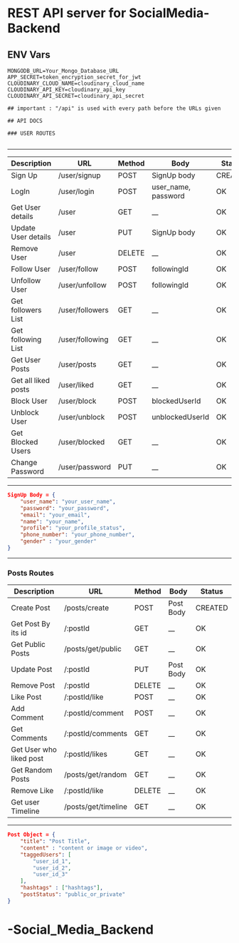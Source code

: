 # REST API server for SocialMedia-Backend

## ENV Vars

```env
MONGODB_URL=Your_Mongo_Database_URL
APP_SECRET=token_encryption_secret_for_jwt
CLOUDINARY_CLOUD_NAME=cloudinary_cloud_name
CLOUDINARY_API_KEY=cloudinary_api_key
CLOUDINARY_API_SECRET=cloudinary_api_secret
```

```
## important : "/api" is used with every path before the URLs given

## API DOCS

### USER ROUTES
    
 ``` 
 ---

| Description            |                 URL              | Method |         Body         |   Status    |
| ---------------------- | -------------------------------- | ------ | -------------------- | ----------- |
|        Sign Up         |        /user/signup              | POST   |      SignUp body     | CREATED     |
|        LogIn           |        /user/login               | POST   | user_name, password  | OK          |
|   Get User details     |        /user                     | GET    |          \_\_        | OK          |
|   Update User details  |        /user                     | PUT    |      SignUp body     | OK          |
|   Remove User          |        /user                     | DELETE |          \_\_        | OK          |
|   Follow User          |        /user/follow              | POST   |    followingId       | OK          |
|   Unfollow User        |        /user/unfollow            | POST   |    followingId       | OK          |
|   Get followers List   |        /user/followers           | GET    |          \_\_        | OK          |
|   Get following List   |        /user/following           | GET    |          \_\_        | OK          |
|   Get User Posts       |        /user/posts               | GET    |          \_\_        | OK          |
|   Get all liked posts  |        /user/liked               | GET    |          \_\_        | OK          |
|   Block User           |        /user/block               | POST   |     blockedUserId    | OK          |
|   Unblock User         |        /user/unblock             | POST   |   unblockedUserId    | OK          |
|   Get Blocked Users    |        /user/blocked             | GET    |          \_\_        | OK          |
|   Change Password      |        /user/password            | PUT    |          \_\_        | OK          |

---


```json
SignUp Body = {
    "user_name": "your_user_name",
    "password": "your_password",
    "email": "your_email",
    "name": "your_name",
    "profile": "your_profile_status",
    "phone_number": "your_phone_number",
    "gender" : "your_gender"
}
```

---
### Posts Routes
| Description            |                 URL              | Method |         Body         |   Status    |
| ---------------------- | -------------------------------- | ------ | -------------------- | ----------- |
|   Create Post          |        /posts/create             | POST   |     Post Body        | CREATED     |
|   Get Post By its id   |        /:postId                  | GET    |          \_\_        | OK          |
|   Get Public Posts     |        /posts/get/public         | GET    |          \_\_        | OK          |
|   Update Post          |        /:postId                  | PUT    |     Post Body        | OK          |
|   Remove Post          |        /:postId                  | DELETE |          \_\_        | OK          |
|   Like Post            |        /:postId/like             | POST   |          \_\_        | OK          |
|   Add Comment          |        /:postId/comment          | POST   |          \_\_        | OK          |
|   Get Comments         |        /:postId/comments         | GET    |          \_\_        | OK          |
| Get User who liked post|        /:postId/likes            | GET    |          \_\_        | OK          |
|   Get Random Posts     |        /posts/get/random         | GET    |          \_\_        | OK          |
|   Remove Like          |        /:postId/like             | DELETE |          \_\_        | OK          |
|   Get user Timeline    |        /posts/get/timeline       | GET    |          \_\_        | OK          |
---


```json
Post Object = {
    "title": "Post Title",
    "content" : "content or image or video",
    "taggedUsers": [
        "user_id_1",
        "user_id_2",
        "user_id_3"
    ],
    "hashtags" : ["hashtags"],
    "postStatus": "public_or_private"
}
```

# -Social_Media_Backend
